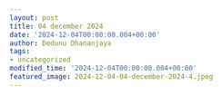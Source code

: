 ```yaml
---
layout: post
title: 04 december 2024
date: '2024-12-04T00:00:00.004+00:00'
author: Dedunu Dhananjaya
tags:
- uncategorized
modified_time: '2024-12-04T00:00:00.004+00:00'
featured_image: 2024-12-04-04-december-2024-4.jpeg
---
```


